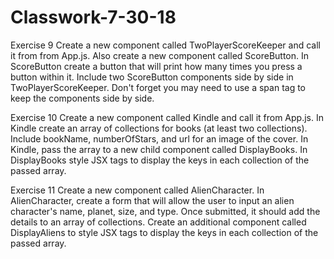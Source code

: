 # Classwork-7-30-18

Exercise 9
Create a new component called TwoPlayerScoreKeeper and call it from from App.js. Also create a new component called ScoreButton. In ScoreButton create a button that will print how many times you press a button within it. Include two ScoreButton components side by side in TwoPlayerScoreKeeper. Don't forget you may need to use a span tag to keep the components side by side.

Exercise 10
Create a new component called Kindle and call it from App.js. In Kindle create an array of collections for books (at least two collections). Include bookName, numberOfStars, and url for an image of the cover. In Kindle, pass the array to a new child component called DisplayBooks. In DisplayBooks style JSX tags to display the keys in each collection of the passed array.

Exercise 11
Create a new component called AlienCharacter. In AlienCharacter, create a form that will allow the user to input an alien character's name, planet, size, and type. Once submitted, it should add the details to an array of collections. Create an additional component called DisplayAliens to style JSX tags to display the keys in each collection of the passed array.
